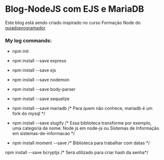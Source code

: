 # Blog-NodeJS com EJS e MariaDB

Este blog está sendo criado inspirado no curso Formação Node do <a href='https://guiadoprogramador.com/' target='_blank'>guiadoprogramador</a>

### My log commands:
- npm init
- npm install --save express
- npm install --save ejs
- npm install --save nodemon
- npm install --save body-parser
- npm install --save sequelize
- npm install --save mariadb
/* Para quem não conhece, mariadb é um fork do mysql */

- npm install --save slugify
/* Essa biblioteca transforme por exemplo, uma categoria de nome: Node js em node-js ou Sistemas de Informação em sistemas-de-informacao */

- npm install moment --save
/* Biblioteca para trabalhar com datas */

npm install --save bcryptjs
/* Será utilizado para criar hash da senha*/